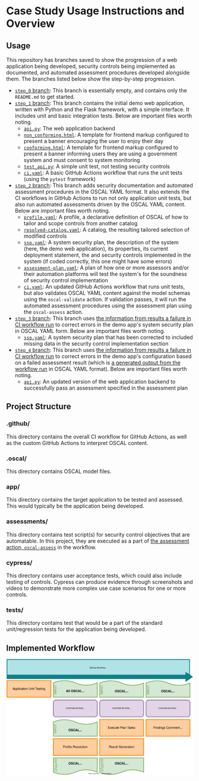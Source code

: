 # Case Study Usage Instructions and Overview
## Usage

This repository has branches saved to show the progression of a web application being developed, security controls being implemented as documented, and automated assessment procedures developed alongside them. The branches listed below show the step-by-step progression.

- [`step_0` branch](https://github.com/usnistgov/blossom-case-study/tree/step_0): This branch is essentially empty, and contains only the `README.md` to get started.
- [`step_1` branch](https://github.com/usnistgov/blossom-case-study/tree/step_1): This branch contains the initial demo web application, written with Python and the Flask framework, with a simple interface. It includes unit and basic integration tests. Below are important files worth noting.
  - [`api.py`](https://github.com/usnistgov/blossom-case-study/blob/step_1/app/api.py): The web application backend
  - [`non_conforming.html`](https://github.com/usnistgov/blossom-case-study/blob/step_1/app/views/warning/non_conforming.html): A template for frontend markup configured to present a banner encouraging the user to enjoy their day
  - [`conforming.html`](https://github.com/usnistgov/blossom-case-study/blob/step_1/app/views/warning/conforming.html): A template for frontend markup configured to present a banner informing users they are using a government system and must consent to system monitoring
  - [`test_api.py`](https://github.com/usnistgov/blossom-case-study/blob/step_1/tests/test_api.py): A simple unit test, not testing security controls
  - [`ci.yaml`](https://github.com/usnistgov/blossom-case-study/blob/step_1/.github/workflows/ci.yaml): A basic GitHub Actions workflow that runs the unit tests (using the `pytest` framework)
- [`step_2` branch](https://github.com/usnistgov/blossom-case-study/tree/step_2): This branch adds security documentation and automated assessment procedures in the OSCAL YAML format. It also extends the CI workflows in GitHub Actions to run not only application unit tests, but also run automated assessments driven by the OSCAL YAML content. Below are important files worth noting.
  - [`profile.yaml`](https://github.com/usnistgov/blossom-case-study/blob/step_2/.oscal/profile.yaml): A profile, a declarative definition of OSCAL of how to tailor and scope controls from another catalog
  - [`resolved-catalog.yaml`](https://github.com/usnistgov/blossom-case-study/blob/step_2/.oscal/resolved-catalog.yaml): A catalog, the resulting tailored selection of modified controls
  - [`ssp.yaml`](https://github.com/usnistgov/blossom-case-study/blob/step_2/.oscal/ssp.yaml): A system security plan, the description of the system (here, the demo web application), its properties, its current deployment statement, the and security controls implemented in the system (if coded correctly, this one might have some errors)
  - [`assessment-plan.yaml`](https://github.com/usnistgov/blossom-case-study/blob/step_2/.oscal/assessment-plan.yaml): A plan of how one or more assessors and/or their automation platforms will test the system's for the soundness of security control implementation
  - [`ci.yaml`](https://github.com/usnistgov/blossom-case-study/blob/step_2/.github/workflows/ci.yaml): An updated GitHub Actions workflow that runs unit tests, but also validates OSCAL YAML content against the model schemas using the `oscal-validate` action. If validation passes, it will run the automated assessment procedures using the assessment plan using the `oscal-assess` action.
- [`step_3` branch](https://github.com/usnistgov/blossom-case-study/tree/step_3): This branch uses [the information from results a failure in CI workflow run](https://github.com/usnistgov/blossom-case-study/actions/runs/3643649707/jobs/6152082288) to correct errors in the demo app's system security plan in OSCAL YAML form. Below are important files worth noting.
  - [`ssp.yaml`](https://github.com/usnistgov/blossom-case-study/blob/step_3/.oscal/ssp.yaml): A system security plan that has been corrected to included missing data in the security control implementation section
- [`step_4` branch](https://github.com/usnistgov/blossom-case-study/tree/step_4): This branch uses [the information from results a failure in CI workflow run](https://github.com/usnistgov/blossom-case-study/actions/runs/3643653295/jobs/6152098658) to correct errors in the demo app's configuration based on a failed assessment result (which is [a generated output from the workflow run](https://github.com/usnistgov/blossom-case-study/suites/9734751500/artifacts/467089353) in OSCAL YAML format). Below are important files worth noting.
  - [`api.py`](https://github.com/usnistgov/blossom-case-study/blob/step_4/app/api.py): An updated version of the web application backend to successfully pass an assessment specified in the assessment plan

## Project Structure

### .github/

This directory contains the overall CI workflow for GitHub Actions, as well as the custom GitHub Actions to interpret OSCAL content.

### .oscal/

This directory contains OSCAL model files.

### app/

This directory contains the target application to be tested and assessed.  This would typically be the application being developed.

### assessments/

This directory contains test script(s) for security control objectives that are automatable. In this project, they are executed as a part of [the assessment action, `oscal-assess`](.github/actions/oscal-assess) in the workflow.


### cypress/

This directory contains user acceptance tests, which could also include testing of controls.  Cypress can produce evidence through screenshots and videos to demonstrate more complex use case scenarios for one or more controls.

### tests/

This directory contains test that would be a part of the standard unit/regression tests for the application being developed.



## Implemented Workflow

![General Concept](diagrams/Concept.drawio.svg)




